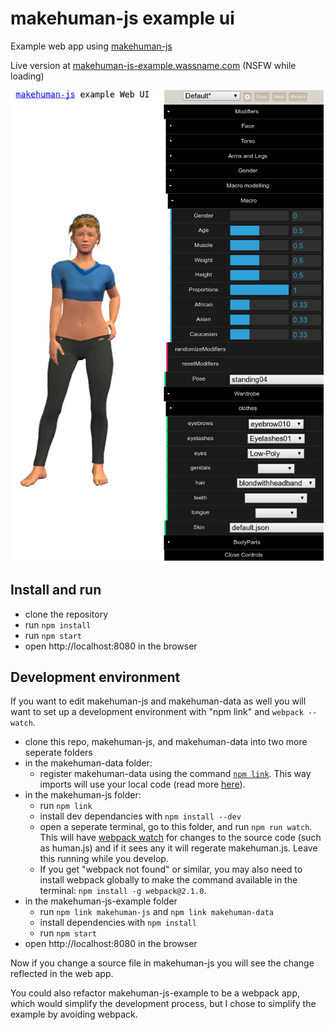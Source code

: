 # makehuman-js example ui

Example web app using [makehuman-js](https://github.com/makehuman-js/makehuman-js)

Live version at [makehuman-js-example.wassname.com](http://makehuman-js-example.wassname.com/) (NSFW while loading)

![](docs/screenshot.png)

## Install and run

- clone the repository
- run `npm install`
- run `npm start`
- open http://localhost:8080 in the browser


## Development environment

If you want to edit makehuman-js and makehuman-data as well you will want to set up a development environment with "npm link" and `webpack --watch`.
- clone this repo, makehuman-js, and makehuman-data into two more seperate folders
- in the makehuman-data folder:
  - register makehuman-data using the command [`npm link`](https://medium.com/@alexishevia/the-magic-behind-npm-link-d94dcb3a81af).  This way imports will use your local code (read more [here](http://justjs.com/posts/npm-link-developing-your-own-npm-modules-without-tears)).
- in the makehuman-js folder:
  - run `npm link`
  - install dev dependancies with `npm install --dev`
  - open a seperate terminal, go to this folder, and run `npm run watch`. This will have [webpack watch](https://webpack.js.org/configuration/watch/) for changes to the source code (such as human.js) and if it sees any it will regerate makehuman.js. Leave this running while you develop.
  - If you get "webpack not found" or similar, you may also need to install webpack globally to make the command available in the terminal: `npm install -g webpack@2.1.0`.
- in the makehuman-js-example folder 
  - run `npm link makehuman-js` and `npm link makehuman-data`
  - install dependencies with `npm install`
  - run `npm start`
- open http://localhost:8080 in the browser

Now if you change a source file in makehuman-js you will see the change reflected in the web app.

You could also refactor makehuman-js-example to be a webpack app, which would simplify the development process, but I chose to simplify the example by avoiding webpack.
